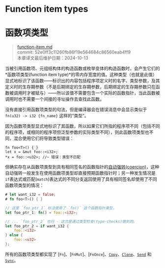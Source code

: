 # Function item types
# 函数项类型

>[function-item.md](https://github.com/rust-lang/reference/blob/master/src/types/function-item.md)\
>commit: 52e0ff3c11260fb86f19e564684c86560eab4ff9 \
>本章译文最后维护日期：2024-10-13

当被引用函数项、元组结构体的构造函数或枚举变体的构造函数时，会产生它们的*函数项类型(function item type)*的零内存宽度的值。这种类型（也就是此值）显式地标识了该函数——标识出的内容包括程序项定义时的名字、类型参数，及其定义时的生存期参数（不是后期绑定的生存期参数，后期绑定的生存期参数只在函数被调用时才被赋与）——所以该值不需要包含一个实际的函数指针，当此函数被调用时也不需要一个间接的寻址操作去查找此函数。

没有直接引用函数项类型的句法，但是编译器会在错误消息中会显示类似于 `fn(u32) -> i32 {fn_name}` 这样的“类型”。

因为函数项类型显式地标识了其函数，所以如果它们所指的程序项不同（包括不同的程序项，或相同的程序项但泛型参数的实际类型不同），则此函数项类型也不同，混合使用它们将导致类型错误：

```rust,compile_fail,E0308
fn foo<T>() { }
let x = &mut foo::<i32>;
*x = foo::<u32>; //~ 错误：类型不匹配
```

但确实存在从函数项类型到具有相同签名的函数指针的[自动强转(coercion)][coercion]，这种自动强转一般发生在使用函数项类型却直接预期函数指针时；另一种发生情况是 `if`表达式或匹配(`match`)表达式的不同分支返回使用了具有相同签名却使用了不同函数项类型的情况：

```rust
# let want_i32 = false;
# fn foo<T>() { }

// 这里 `foo_ptr_1` 标注使用了 `fn()` 这个函数指针类型。
let foo_ptr_1: fn() = foo::<i32>;

// ... `foo_ptr_2` 也行 - 这次是通过类型检查(type-checks)做到的。
let foo_ptr_2 = if want_i32 {
    foo::<i32>
} else {
    foo::<u32>
};
```

所有的函数项类型都实现了 [`Fn`]、[`FnMut`]、[`FnOnce`]、[`Copy`]、[`Clone`]、[`Send`] 和 [`Sync`]。

[`Clone`]: ../special-types-and-traits.md#clone
[`Copy`]: ../special-types-and-traits.md#copy
[`Send`]: ../special-types-and-traits.md#send
[`Sync`]: ../special-types-and-traits.md#sync
[coercion]: ../type-coercions.md
[function pointers]: function-pointer.md
